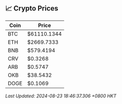 ## 📈 Crypto Prices

| Coin | Price |
| ---- | ----- |
| BTC | $61110.1344 |
| ETH | $2669.7333 |
| BNB | $579.4194 |
| CRV | $0.3268 |
| ARB | $0.5747 |
| OKB | $38.5432 |
| DOGE | $0.1069 |

_Last Updated: 2024-08-23 18:46:37.306 +0800 HKT_
